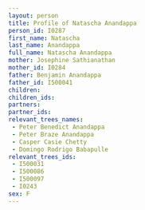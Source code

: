 ```yaml
---
layout: person
title: Profile of Natascha Anandappa
person_id: I0287
first_name: Natascha
last_name: Anandappa
full_name: Natascha Anandappa
mother: Josephine Sathianathan
mother_id: I0284
father: Benjamin Anandappa
father_id: I500041
children:
children_ids:
partners:
partner_ids:
relevant_trees_names:
 - Peter Benedict Anandappa
 - Peter Braze Anandappa
 - Casper Casie Chetty
 - Domingo Rodrigo Babapulle
relevant_trees_ids:
 - I500031
 - I500086
 - I500097
 - I0243
sex: F
---
```


